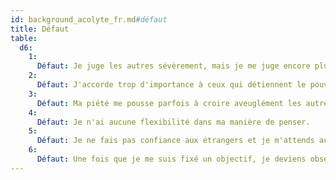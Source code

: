 ```yaml
---
id: background_acolyte_fr.md#défaut
title: Défaut
table:
  d6:
    1:
      Défaut: Je juge les autres sévèrement, mais je me juge encore plus durement.
    2:
      Défaut: J'accorde trop d'importance à ceux qui détiennent le pouvoir dans la hiérarchie catholique.
    3:
      Défaut: Ma piété me pousse parfois à croire aveuglément les autres représentants de l’Église.
    4:
      Défaut: Je n'ai aucune flexibilité dans ma manière de penser.
    5:
      Défaut: Je ne fais pas confiance aux étrangers et je m'attends au pire de leur part.
    6:
      Défaut: Une fois que je me suis fixé un objectif, je deviens obsédé par celui-ci au détriment de tout le reste.
---
```


